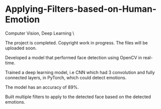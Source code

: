 # Applying-Filters-based-on-Human-Emotion
Computer Vision, Deep Learning \

The project is completed. Copyright work in progress. The files will be uploaded soon. 



Developed a model that performed face detection using OpenCV in real-time.

Trained a deep learning model, i.e CNN which had 3 convolution and fully connected layers, in PyTorch, which could detect emotions.

The model has an accuracy of 89%.

Built multiple filters to apply to the detected face based on the detected emotions.
